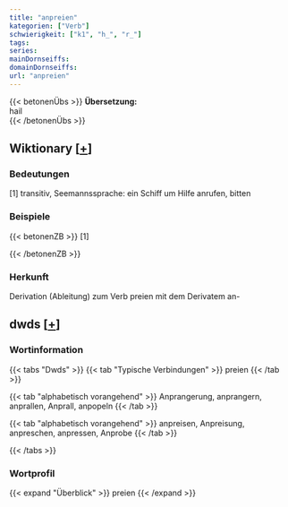 ```yaml
---
title: "anpreien"
kategorien: ["Verb"]
schwierigkeit: ["k1", "h_", "r_"]
tags:
series:
mainDornseiffs:
domainDornseiffs:
url: "anpreien"
---
```


{{< betonenÜbs >}}
**Übersetzung:**  
hail  
{{< /betonenÜbs >}}

## Wiktionary [[+](https://de.wiktionary.org/wiki/anpreien)]

### Bedeutungen
[1] transitiv, Seemannssprache: ein Schiff um Hilfe anrufen, bitten  

### Beispiele
{{< betonenZB >}}
[1]  

{{< /betonenZB >}}
### Herkunft
Derivation (Ableitung) zum Verb preien mit dem Derivatem an-  



## dwds [[+](https://www.dwds.de/wb/anpreien)]

### Wortinformation
{{< tabs "Dwds" >}}
{{< tab "Typische Verbindungen" >}}
preien
{{< /tab >}}

{{< tab "alphabetisch vorangehend" >}}
Anprangerung, anprangern, anprallen, Anprall, anpopeln
{{< /tab >}}

{{< tab "alphabetisch vorangehend" >}}
anpreisen, Anpreisung, anpreschen, anpressen, Anprobe
{{< /tab >}}

{{< /tabs >}}

### Wortprofil
{{< expand "Überblick" >}} preien {{< /expand >}}


